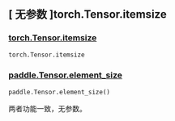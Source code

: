 ## [ 无参数 ]torch.Tensor.itemsize

### [torch.Tensor.itemsize](https://pytorch.org/docs/stable/generated/torch.Tensor.itemsize.html)

```python
torch.Tensor.itemsize
```

### [paddle.Tensor.element_size](https://www.paddlepaddle.org.cn/documentation/docs/zh/develop/api/paddle/Tensor_cn.html#element-size)

```python
paddle.Tensor.element_size()
```

两者功能一致，无参数。
